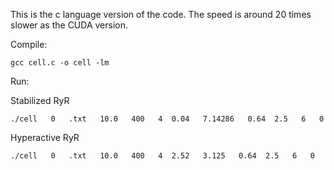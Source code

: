 This is the c language version of the code. The speed is around 20 times slower as the CUDA version.


Compile:
```
gcc cell.c -o cell -lm
```

Run:

Stabilized RyR
	
```
./cell   0   .txt   10.0   400   4  0.04   7.14286   0.64  2.5   6   0
```
	
Hyperactive RyR
	
```
./cell   0   .txt   10.0   400   4  2.52   3.125   0.64  2.5   6   0
```
